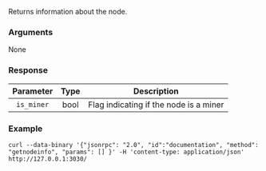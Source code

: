 Returns information about the node.

### Arguments

None 

### Response

|  Parameter | Type |               Description              |
|:----------:|:----:|:--------------------------------------:|
| `is_miner` | bool | Flag indicating if the node is a miner |

### Example
```ignore
curl --data-binary '{"jsonrpc": "2.0", "id":"documentation", "method": "getnodeinfo", "params": [] }' -H 'content-type: application/json' http://127.0.0.1:3030/
```
